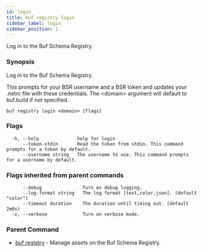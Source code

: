 ```yaml
---
id: login
title: buf registry login
sidebar_label: login
sidebar_position: 1
---
```

Log in to the Buf Schema Registry.

### Synopsis

Log in to the Buf Schema Registry.

This prompts for your BSR username and a BSR token and updates your .netrc file with these credentials.
The &lt;domain&gt; argument will default to buf.build if not specified. 

```
buf registry login <domain> [flags]
```

### Flags

```
  -h, --help              help for login
      --token-stdin       Read the token from stdin. This command prompts for a token by default.
      --username string   The username to use. This command prompts for a username by default.
```

### Flags inherited from parent commands

```
      --debug               Turn on debug logging.
      --log-format string   The log format [text,color,json]. (default "color")
      --timeout duration    The duration until timing out. (default 2m0s)
  -v, --verbose             Turn on verbose mode.
```

### Parent Command

* [buf registry](index)	 - Manage assets on the Buf Schema Registry.
